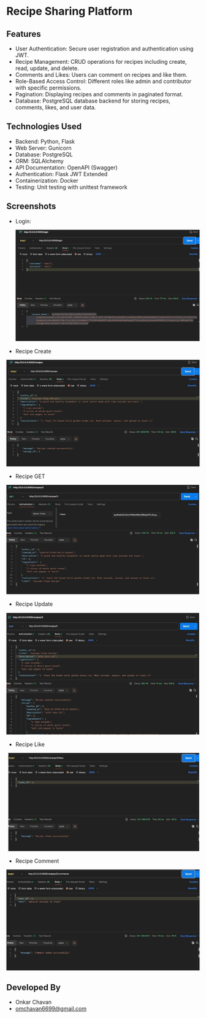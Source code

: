 # Recipe Sharing Platform
## Features
* User Authentication: Secure user registration and authentication using JWT.
* Recipe Management: CRUD operations for recipes including create, read, update, and delete.
* Comments and Likes: Users can comment on recipes and like them.
* Role-Based Access Control: Different roles like admin and contributor with specific permissions.
* Pagination: Displaying recipes and comments in paginated format.
* Database: PostgreSQL database backend for storing recipes, comments, likes, and user data.

## Technologies Used
* Backend: Python, Flask
* Web Server: Gunicorn 
* Database: PostgreSQL
* ORM: SQLAlchemy
* API Documentation: OpenAPI (Swagger)
* Authentication: Flask JWT Extended
* Containerization: Docker
* Testing: Unit testing with unittest framework
## Screenshots
* Login:

  ![Login](openapi_server/Images/Login_Image.jpg)
* Recipe Create

  
![Recipe Create](openapi_server/Images/create_recipe.jpg)
* Recipe GET

  
![Recipe GET](openapi_server/Images/get_recipes.jpg)
* Recipe Update

  
![Recipe Update](openapi_server/Images/put_recipe.jpg)
* Recipe Like

  
![Recipe Like](openapi_server/Images/recipe_like.jpg)
* Recipe Comment

  
![Recipe comment](openapi_server/Images/comment.jpg)


## Developed By
 - Onkar Chavan
 - omchavan6699@gmail.com

